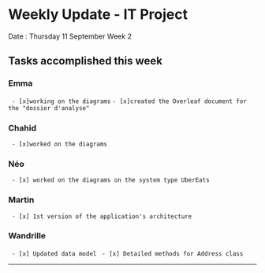 # Weekly Update - IT Project

Date : Thursday 11 September
Week 2

## Tasks accomplished this week

### Emma

` - [x]working on the diagrams`
` - [x]created the Overleaf document for the "dossier d'analyse" `

### Chahid

` - [x]worked on the diagrams`

### Néo 

` - [x] worked on the diagrams on the system type UberEats`

### Martin

` - [x] 1st version of the application's architecture`

### Wandrille

` - [x] Updated data model`
` - [x] Detailed methods for Address class`

---